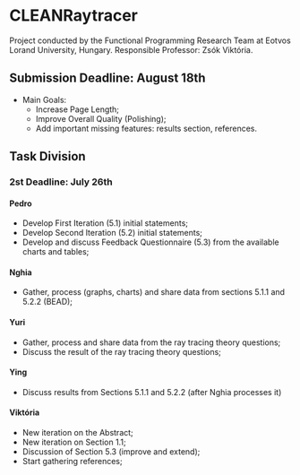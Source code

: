 # CLEANRaytracer

Project conducted by the Functional Programming Research Team at Eotvos Lorand University, Hungary. Responsible Professor: Zsók Viktória.

## Submission Deadline: August 18th
* Main Goals:
    * Increase Page Length;
    * Improve Overall Quality (Polishing);
    * Add important missing features: results section, references.

## Task Division
### 2st Deadline: July 26th
#### Pedro
* Develop First Iteration (5.1) initial statements;
* Develop Second Iteration (5.2) initial statements;
* Develop and discuss Feedback Questionnaire (5.3) from the available charts and tables;

#### Nghia
* Gather, process (graphs, charts) and share data from sections 5.1.1 and 5.2.2 (BEAD);

#### Yuri
* Gather, process and share data from the ray tracing theory questions;
* Discuss the result of the ray tracing theory questions;

#### Ying
* Discuss results from Sections 5.1.1 and 5.2.2 (after Nghia processes it)

#### Viktória
* New iteration on the Abstract;
* New iteration on Section 1.1;
* Discussion of Section 5.3 (improve and extend);
* Start gathering references;